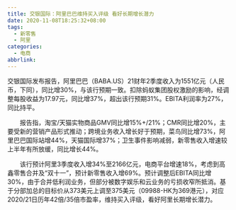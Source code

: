 ```yaml
---
title: 交银国际：阿里巴巴维持买入评级 看好长期增长潜力
date: 2020-11-08T18:25:32+08:00
tags:
  - 新零售
  - 阿里
categories:
  - 电商
abbrlink:
---
```


交银国际发布报告，阿里巴巴（BABA.US）21财年2季度收入为1551亿元（人民币，下同），同比增30%，与该行预期一致。扣除蚂蚁集团股权激励的影响，经调整每股收益为17.97元，同比增37%，超出该行预期31%。EBITA利润率为27%，同比持平。

　　报告指，淘宝/天猫实物商品GMV同比增15%+/21%；CMR同比增20%，主要受新的营销产品形式推动；跨境业务收入增长好于预期，菜鸟同比增73%，阿里巴巴国际站增44%，天猫国际增37%；卫生事件影响减弱，新零售收入增速较上半年有所放缓，同比增长44%。

　　该行预计阿里3季度收入增34%至2166亿元，电商平台增速18%，考虑到高鑫零售合并及“双十一”，预计新零售收入增69%。预计调整后EBITA同比增30%，由于合并低利润业务，但部分被数字娱乐和云业务的亏损收窄所抵消。基于分部加总的目标价从373美元上调至375美元（09988-HK为369港元），对应2020/21日历年42倍/35倍市盈率，维持买入评级，看好阿里长期增长潜力。